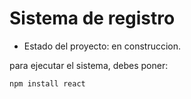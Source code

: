 <h1> Sistema de registro</h1>

- Estado del proyecto: en construccion.

para ejecutar el sistema, debes poner:


```npm install react```

